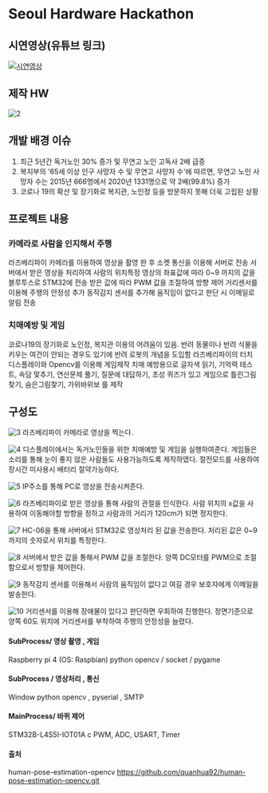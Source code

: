# Seoul Hardware Hackathon

## 시연영상(유튜브 링크)
[![시연영상](http://img.youtube.com/vi/4T2kJrdHKr8/0.jpg)](https://youtu.be/4T2kJrdHKr8) 

## 제작 HW
![2](https://user-images.githubusercontent.com/97210816/148665884-19e1eb42-1089-4277-aa35-e6a62111187c.jpg)


## 개발 배경 이슈
1. 최근 5년간 독거노인 30% 증가 및 무연고 노인 고독사 2배 급증
2. 복지부의 '65세 이상 인구 사망자 수 및 무연고 사망자 수'에 따르면, 무연고 노인 사망자 수는 2015년 666명에서 2020년 1331명으로 약 2배(99.8%) 증가
3. 코로나 19의 확산 및 장기화로 복지관, 노인정 등을 방문하지 못해 더욱 고립된 상황



## 프로젝트 내용
### 카메라로 사람을 인지해서 주행
라즈베리파이 카메라를 이용하여 영상을 촬영 한 후 소켓 통신을 이용해 서버로 전송
서버에서 받은 영상을 처리하여 사람의 위치특정
영상의 좌표값에 따라 0~9 까지의 값을 블루투스로 STM32에 전송
받은 값에 따라 PWM 값을 조절하여 방향 제어
거리센서를 이용해 주행의 안정성 추가
동작감지 센서를 추가해 움직임이 없다고 판단 시 이메일로 알림 전송

### 치매예방 및 게임
코로나19의 장기화로 노인정, 복지관 이용의 어려움이 있음.
반려 동물이나 반려 식물을 키우는 여건이 안되는 경우도 있기에 반려 로봇의 개념을 도입함
라즈베리파이의 터치 디스플레이와 Opencv를 이용해 게임제작
치매 예방용으로 글자색 읽기, 기억력 테스트, 속담 맟추기, 연산문제 풀기, 질문에 대답하기, 초성 퀴즈가 있고
게임으로 틀린그림찾기, 숨은그림찾기, 가위바위보 를 제작


## 구성도
![3](https://user-images.githubusercontent.com/97210816/148665888-3cd4f2d4-975c-4d53-906e-1ceed4da2c03.jpg)
라즈베리파이 카메라로 영상을 찍는다.

![4](https://user-images.githubusercontent.com/97210816/148665892-9b0937c9-3bc4-4f19-8f66-a080d46e2e55.jpg)
디스플레이에서는 독거노인들을 위한 치매예방 및 게임을 실행하여준다.
게임들은 소리를 통해 눈이 좋지 않은 사람들도 사용가능하도록 제작하였다.
절전모드를 사용하여 장시간 미사용시 배터리 절약가능하다.

![5](https://user-images.githubusercontent.com/97210816/148665897-ec256bfd-9b99-44f5-b9fa-dad54e4155ab.jpg)
IP주소를 통해 PC로 영상을 전송시켜준다.

![6](https://user-images.githubusercontent.com/97210816/148665900-a38f7795-df54-450a-b386-f4c97c753a91.jpg)
라즈베리파이로 받은 영상을 통해 사람의 관절을 인식한다.
사람 위치의 x값을 사용하여 이동해야할 방향을 정하고 사람과의 거리가 120cm가 되면 정지한다.

![7](https://user-images.githubusercontent.com/97210816/148665901-7fdd70eb-396d-4899-8296-adaa3e089847.jpg)
HC-06을 통해 서버에서 STM32로 영상처리 된 값을 전송한다. 처리된 값은 0~9까지의 숫자로서 위치를 특정한다.

![8](https://user-images.githubusercontent.com/97210816/148665903-3de7bbb3-ad16-492e-9dda-0957b8348381.jpg)
서버에서 받은 값을 통해서 PWM 값을 조절한다. 양쪽 DC모터를 PWM으로 조절함으로서 방향을 제어한다.

![9](https://user-images.githubusercontent.com/97210816/148665905-325c5261-39b5-4f8d-bd70-a8970f8370b9.jpg)
동작감지 센서를 이용해서 사람의 움직임이 없다고 여길 경우 보호자에게 이메일을 발송한다.

![10](https://user-images.githubusercontent.com/97210816/148665907-87fc2313-f386-42fd-b7f9-21249e08cfb8.jpg)
거리센서를 이용해 장애물이 있다고 판단하면 우회하여 진행한다.
정면기준으로 양쪽 60도 위치에 거리센서를 부착하여 주행의 안정성을 늘렸다.


#### SubProcess/ 영상 촬영 , 게임
Raspberry pi 4 (OS: Raspbian)
python
opencv / socket / pygame

#### SubProcess / 영상처리 , 통신
Window
python
opencv , pyserial , SMTP

#### MainProcess/ 바퀴 제어
STM32B-L4S5I-IOT01A
c
PWM, ADC, USART, Timer

#### 출처
human-pose-estimation-opencv
https://github.com/quanhua92/human-pose-estimation-opencv.git
